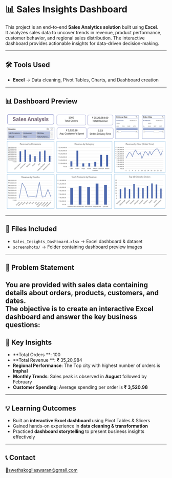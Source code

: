 # 📊 Sales Insights Dashboard  

This project is an end-to-end **Sales Analytics solution** built using **Excel**.  
It analyzes sales data to uncover trends in revenue, product performance, customer behavior, and regional sales distribution. The interactive dashboard provides actionable insights for data-driven decision-making.  

---

## 🛠️ Tools Used  
- **Excel** → Data cleaning, Pivot Tables, Charts, and Dashboard creation  

---

## 📊 Dashboard Preview  

![Sales Dashboard](Sales_Analysis_Dashboard.png)  


---

## 📁 Files Included  
- `Sales_Insights_Dashboard.xlsx` → Excel dashboard & dataset  
- `screenshots/` → Folder containing dashboard preview images  

---

## 📌 Problem Statement 

You are provided with sales data containing details about orders, products, customers, and dates.  
The objective is to create an **interactive Excel dashboard** and answer the key business questions:  
---

## 📌 Key Insights  

- **Total Orders **: 100 
- **Total Revenue **: ₹ 35,20,984 
- **Regional Performance**: The Top city with highest number of orders is **Imphal**
- **Monthly Trends**: Sales peak is observed in **August** followed by February  
- **Customer Spending**: Average spending per order is **₹ 3,520.98** 

---

## 💡 Learning Outcomes  

- Built an **interactive Excel dashboard** using Pivot Tables & Slicers  
- Gained hands-on experience in **data cleaning & transformation**  
- Practiced **dashboard storytelling** to present business insights effectively  

---


## 📞 Contact  

📧swethakogilaswaran@gmail.com
